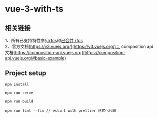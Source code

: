 # vue-3-with-ts

## 相关链接

1、所有已支持特性参见[rfcs](https://github.com/vuejs/rfcs/tree/master/actzive-rfcs)和[已合并 rfcs](https://github.com/vuejs/rfcs/pulls?q=is%3Apr+is%3Amerged+label%3A3.x)<br />
2、官方文档[https://v3.vuejs.org/](https://v3.vuejs.org/)；
composition api 文档[https://composition-api.vuejs.org](https://composition-api.vuejs.org/#basic-example)<br />

## Project setup

```
npm install

npm run serve

npm run build

npm run lint --fix // eslint with prettier 格式化代码
```
